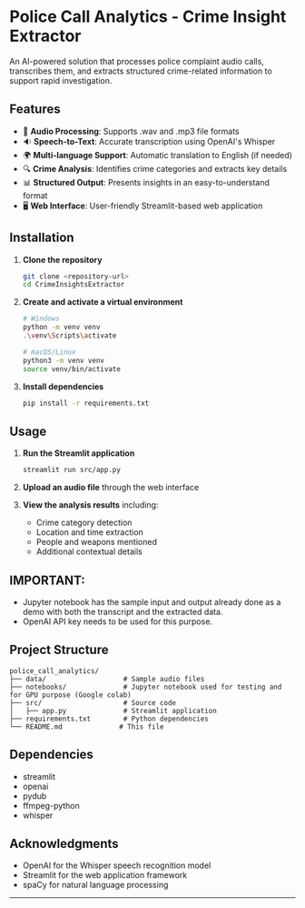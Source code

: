 # Police Call Analytics - Crime Insight Extractor

An AI-powered solution that processes police complaint audio calls, transcribes them, and extracts structured crime-related information to support rapid investigation.

## Features

- 🎤 **Audio Processing**: Supports .wav and .mp3 file formats
- 🔉 **Speech-to-Text**: Accurate transcription using OpenAI's Whisper
- 🌍 **Multi-language Support**: Automatic translation to English (if needed)
- 🔍 **Crime Analysis**: Identifies crime categories and extracts key details
- 📊 **Structured Output**: Presents insights in an easy-to-understand format
- 🖥️ **Web Interface**: User-friendly Streamlit-based web application

## Installation

1. **Clone the repository**
   ```bash
   git clone <repository-url>
   cd CrimeInsightsExtractor
   ```

2. **Create and activate a virtual environment**
   ```bash
   # Windows
   python -m venv venv
   .\venv\Scripts\activate
   
   # macOS/Linux
   python3 -m venv venv
   source venv/bin/activate
   ```

3. **Install dependencies**
   ```bash
   pip install -r requirements.txt
   ```

## Usage

1. **Run the Streamlit application**
   ```bash
   streamlit run src/app.py
   ```

2. **Upload an audio file** through the web interface

3. **View the analysis results** including:
   - Crime category detection
   - Location and time extraction
   - People and weapons mentioned
   - Additional contextual details

## IMPORTANT:
- Jupyter notebook has the sample input and output already done as a demo with both the transcript and the extracted data.
- OpenAI API key needs to be used for this purpose.

## Project Structure

```
police_call_analytics/
├── data/                   # Sample audio files
├── notebooks/              # Jupyter notebook used for testing and for GPU purpose (Google colab)
├── src/                    # Source code
│   ├── app.py              # Streamlit application
├── requirements.txt        # Python dependencies
└── README.md              # This file
```

## Dependencies

- streamlit
- openai
- pydub
- ffmpeg-python
- whisper

## Acknowledgments

- OpenAI for the Whisper speech recognition model
- Streamlit for the web application framework
- spaCy for natural language processing

---
